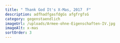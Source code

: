 ```yaml
---
title: " Thank God It's X-Mas, 2017  F"
description: adfhadfgasfdgGs afgfrgfsG
category: gegenstaendlich
imageUrl: /uploads/Armee-ohne-Eigenschaften-IV.jpg
imageAlt: x-mas
sortOrder: 3
---
```

